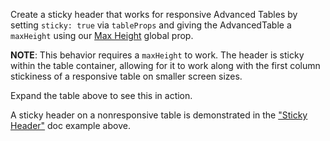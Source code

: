 Create a sticky header that works for responsive Advanced Tables by setting `sticky: true` via `tableProps` and giving the AdvancedTable a `maxHeight` using our [Max Height](https://playbook.powerapp.cloud/visual_guidelines/max_height) global prop. 

**NOTE**: This behavior requires a `maxHeight` to work. The header is sticky within the table container, allowing for it to work along with the first column stickiness of a responsive table on smaller screen sizes.

Expand the table above to see this in action.

A sticky header on a nonresponsive table is demonstrated in the ["Sticky Header"](https://playbook.powerapp.cloud/kits/advanced_table/react##sticky-header) doc example above.